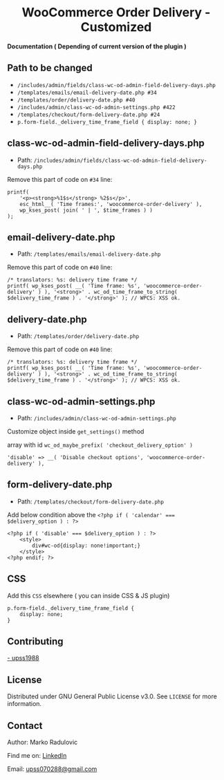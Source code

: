 <!-- PROJECT LOGO -->
<br />
<p align="center">
  <h1 align="center">WooCommerce Order Delivery - Customized</h1>  
  <p align="left">
    <b>Documentation ( Depending of current version of the plugin )</b>
    <br />
  </p>
</p>


<!-- Path to be changed -->
## Path to be changed

- `/includes/admin/fields/class-wc-od-admin-field-delivery-days.php`
- `/templates/emails/email-delivery-date.php #34`
- `/templates/order/delivery-date.php #40`
- `/includes/admin/class-wc-od-admin-settings.php #422`
- `/templates/checkout/form-delivery-date.php #24`
- `p.form-field._delivery_time_frame_field { display: none; }`


<!-- class-wc-od-admin-field-delivery-days.php -->
## class-wc-od-admin-field-delivery-days.php

* Path: `/includes/admin/fields/class-wc-od-admin-field-delivery-days.php`

Remove this part of code on `#34` line:
```
printf(
    '<p><strong>%1$s</strong> %2$s</p>',
    esc_html__( 'Time frames:', 'woocommerce-order-delivery' ),
    wp_kses_post( join( ' | ', $time_frames ) )
);
```

<!-- email-delivery-date.php -->
## email-delivery-date.php

* Path: `/templates/emails/email-delivery-date.php`

Remove this part of code on `#40` line:
```
/* translators: %s: delivery time frame */
printf( wp_kses_post( __( 'Time frame: %s', 'woocommerce-order-delivery' ) ), '<strong>' . wc_od_time_frame_to_string( $delivery_time_frame ) . '</strong>' ); // WPCS: XSS ok.
```

<!-- delivery-date.php -->
## delivery-date.php

* Path: `/templates/order/delivery-date.php`

Remove this part of code on `#40` line:
```
/* translators: %s: delivery time frame */
printf( wp_kses_post( __( 'Time frame: %s', 'woocommerce-order-delivery' ) ), '<strong>' . wc_od_time_frame_to_string( $delivery_time_frame ) . '</strong>' ); // WPCS: XSS ok.
```

<!-- class-wc-od-admin-settings.php -->
## class-wc-od-admin-settings.php

* Path: `/includes/admin/class-wc-od-admin-settings.php`

Customize object inside `get_settings()` method

array with id `wc_od_maybe_prefix( 'checkout_delivery_option' )`

```
'disable' => __( 'Disable checkout options', 'woocommerce-order-delivery' ),
```

<!-- form-delivery-date.php -->
## form-delivery-date.php

* Path: `/templates/checkout/form-delivery-date.php`

Add below condition above the `<?php if ( 'calendar' === $delivery_option ) : ?>`

```
<?php if ( 'disable' === $delivery_option ) : ?>
    <style>
        div#wc-od{display: none!important;}
    </style>
<?php endif; ?>
```

<!-- CSS -->
## CSS
Add this `CSS` elsewhere ( you can inside CSS & JS plugin)

```
p.form-field._delivery_time_frame_field { 
    display: none; 
}
```



<!-- CONTRIBUTING -->
## Contributing

<a href="https://profiles.wordpress.org/upss1988/" target="_blank">- upss1988</a>


<!-- LICENSE -->
## License

Distributed under GNU General Public License v3.0. See `LICENSE` for more information.



<!-- CONTACT -->
## Contact

<p>Author: Marko Radulovic </p>
<p>Find me on: <a href="https://www.linkedin.com/in/marko-radulovic/" target="_blank">LinkedIn</a></p>
<p>Email: <a href="mailto:upss070288@gmail.com">upss070288@gmail.com</a></p>